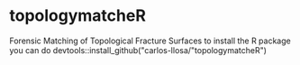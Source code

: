 # topologymatcheR
Forensic Matching of Topological Fracture Surfaces
to install the R package you can do
devtools::install_github("carlos-llosa/"topologymatcheR")

